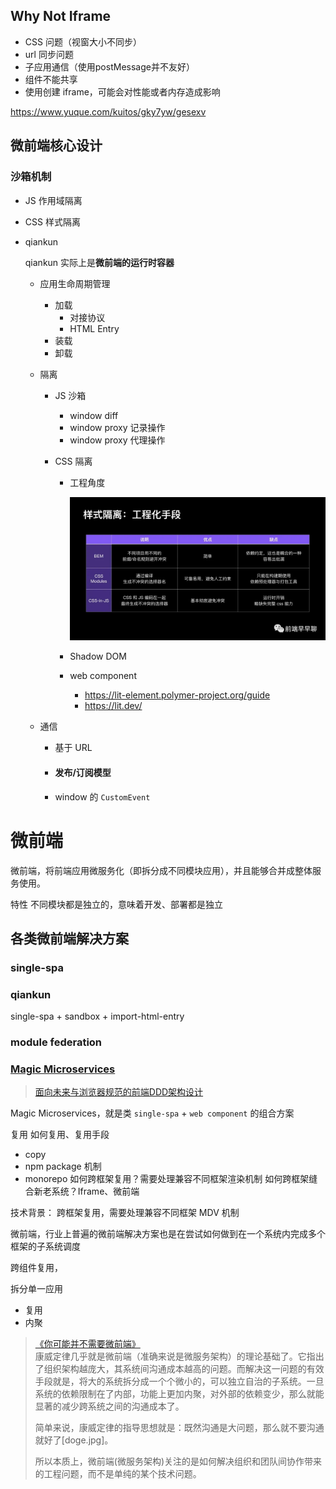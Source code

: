 

## Why Not Iframe

- CSS 问题（视窗大小不同步）
- url 同步问题
- 子应用通信（使用postMessage并不友好）
- 组件不能共享
- 使用创建 iframe，可能会对性能或者内存造成影响

https://www.yuque.com/kuitos/gky7yw/gesexv

## 微前端核心设计

### 沙箱机制

- JS 作用域隔离
- CSS 样式隔离

- qiankun

  qiankun 实际上是**微前端的运行时容器**

  - 应用生命周期管理

    - 加载
      - 对接协议
      - HTML Entry
    - 装载
    - 卸载

  - 隔离

    - JS 沙箱

      - window diff
      - window proxy 记录操作
      - window proxy 代理操作

    - CSS 隔离
      
      - 工程角度
      
        ![图片](${images}/640)
      
      - Shadow DOM
      
      - web component
      
        - https://lit-element.polymer-project.org/guide
        - https://lit.dev/

  - 通信

    - 基于 URL

    - #### 发布/订阅模型

    - window 的 `CustomEvent`

# 微前端
微前端，将前端应用微服务化（即拆分成不同模块应用），并且能够合并成整体服务使用。

特性
不同模块都是独立的，意味着开发、部署都是独立
## 各类微前端解决方案

### single-spa

### qiankun

single-spa + sandbox + import-html-entry

### module federation
### [Magic Microservices](https://github.com/bytedance/magic-microservices/blob/main/README-zh_CN.md)

> [面向未来与浏览器规范的前端DDD架构设计](https://mp.weixin.qq.com/s/Br4cYZ1UDqwcBRKQTBqsMw)

Magic Microservices，就是类 `single-spa` + `web component` 的组合方案

复用
如何复用、复用手段
- copy
- npm package 机制
- monorepo
如何跨框架复用？需要处理兼容不同框架渲染机制
如何跨框架缝合新老系统？Iframe、微前端

技术背景：
跨框架复用，需要处理兼容不同框架 MDV 机制

微前端，行业上普遍的微前端解决方案也是在尝试如何做到在一个系统内完成多个框架的子系统调度

跨组件复用，

拆分单一应用
- 复用
- 内聚


> [《你可能并不需要微前端》](https://mp.weixin.qq.com/s/khrziHjDfgGS4GgHa6qQJg)  
> 康威定律几乎就是微前端（准确来说是微服务架构）的理论基础了。它指出了组织架构越庞大，其系统间沟通成本越高的问题。而解决这一问题的有效手段就是，将大的系统拆分成一个个微小的，可以独立自治的子系统。一旦系统的依赖限制在了内部，功能上更加内聚，对外部的依赖变少，那么就能显著的减少跨系统之间的沟通成本了。 
>  
> 简单来说，康威定律的指导思想就是：既然沟通是大问题，那么就不要沟通就好了[doge.jpg]。
>   
> 所以本质上，微前端(微服务架构)关注的是如何解决组织和团队间协作带来的工程问题，而不是单纯的某个技术问题。  